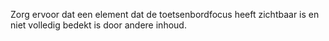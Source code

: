 <!-- @license CC0-1.0 -->

Zorg ervoor dat een element dat de toetsenbordfocus heeft zichtbaar is en niet volledig bedekt is door andere inhoud.
